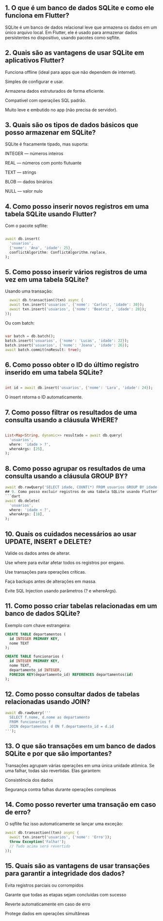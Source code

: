 ## 1. O que é um banco de dados SQLite e como ele funciona em Flutter?
SQLite é um banco de dados relacional leve que armazena os dados em um único arquivo local. Em Flutter, ele é usado para armazenar dados persistentes no dispositivo, usando pacotes como sqflite.

## 2. Quais são as vantagens de usar SQLite em aplicativos Flutter?
Funciona offline (ideal para apps que não dependem de internet).

Simples de configurar e usar.

Armazena dados estruturados de forma eficiente.

Compatível com operações SQL padrão.

Muito leve e embutido no app (não precisa de servidor).

## 3. Quais são os tipos de dados básicos que posso armazenar em SQLite?
SQLite é fracamente tipado, mas suporta:

INTEGER — números inteiros

REAL — números com ponto flutuante

TEXT — strings

BLOB — dados binários

NULL — valor nulo

## 4. Como posso inserir novos registros em uma tabela SQLite usando Flutter?
Com o pacote sqflite:

```dart

await db.insert(
  'usuarios',
  {'nome': 'Ana', 'idade': 25},
  conflictAlgorithm: ConflictAlgorithm.replace,
);
```

## 5. Como posso inserir vários registros de uma vez em uma tabela SQLite?
Usando uma transação:

```dart
  await db.transaction((txn) async {
  await txn.insert('usuarios', {'nome': 'Carlos', 'idade': 30});
  await txn.insert('usuarios', {'nome': 'Beatriz', 'idade': 28});
});
```

Ou com batch:

```dart

var batch = db.batch();
batch.insert('usuarios', {'nome': 'Lucas', 'idade': 22});
batch.insert('usuarios', {'nome': 'Joana', 'idade': 26});
await batch.commit(noResult: true);
```

## 6. Como posso obter o ID do último registro inserido em uma tabela SQLite?
```dart

int id = await db.insert('usuarios', {'nome': 'Lara', 'idade': 24});
```

O insert retorna o ID automaticamente.

## 7. Como posso filtrar os resultados de uma consulta usando a cláusula WHERE?
```dart

List<Map<String, dynamic>> resultado = await db.query(
  'usuarios',
  where: 'idade > ?',
  whereArgs: [25],
);
```

## 8. Como posso agrupar os resultados de uma consulta usando a cláusula GROUP BY?
```dart
await db.rawQuery('SELECT idade, COUNT(*) FROM usuarios GROUP BY idade');
## 9. Como posso excluir registros de uma tabela SQLite usando Flutter?
```dart
await db.delete(
  'usuarios',
  where: 'idade < ?',
  whereArgs: [18],
);
```

## 10. Quais os cuidados necessários ao usar UPDATE, INSERT e DELETE?
Valide os dados antes de alterar.

Use where para evitar afetar todos os registros por engano.

Use transações para operações críticas.

Faça backups antes de alterações em massa.

Evite SQL Injection usando parâmetros (? e whereArgs).

## 11. Como posso criar tabelas relacionadas em um banco de dados SQLite?
Exemplo com chave estrangeira:

```sql
CREATE TABLE departamentos (
  id INTEGER PRIMARY KEY,
  nome TEXT
);

CREATE TABLE funcionarios (
  id INTEGER PRIMARY KEY,
  nome TEXT,
  departamento_id INTEGER,
  FOREIGN KEY(departamento_id) REFERENCES departamentos(id)
);
```

## 12. Como posso consultar dados de tabelas relacionadas usando JOIN?
```dart
await db.rawQuery('''
  SELECT f.nome, d.nome as departamento
  FROM funcionarios f
  JOIN departamentos d ON f.departamento_id = d.id
''');
```


## 13. O que são transações em um banco de dados SQLite e por que são importantes?
Transações agrupam várias operações em uma única unidade atômica. Se uma falhar, todas são revertidas. Elas garantem:

Consistência dos dados

Segurança contra falhas durante operações complexas


## 14. Como posso reverter uma transação em caso de erro?
O sqflite faz isso automaticamente se lançar uma exceção:

```dart
await db.transaction((txn) async {
  await txn.insert('usuarios', {'nome': 'Erro'});
  throw Exception('Falha!');
  // Tudo acima será revertido
});
```
## 15. Quais são as vantagens de usar transações para garantir a integridade dos dados?
Evita registros parciais ou corrompidos

Garante que todas as etapas sejam concluídas com sucesso

Reverte automaticamente em caso de erro

Protege dados em operações simultâneas